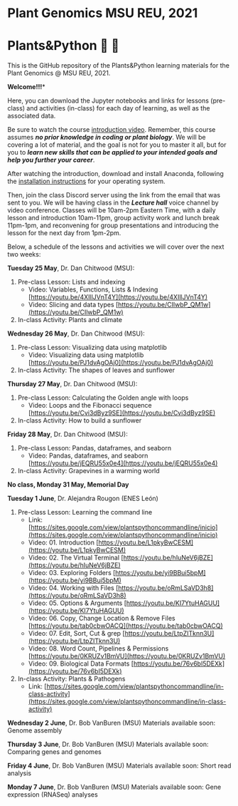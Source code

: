 # Plant Genomics MSU REU, 2021
# Plants&Python 🌻 🐍

This is the GitHub repository of the Plants&Python learning materials for the Plant Genomics @ MSU REU, 2021. 

**Welcome!!!***

Here, you can download the Jupyter notebooks and links for lessons (pre-class) and activities (in-class) for each day of learning, as well as the associated data.

Be sure to watch the course [introduction video](https://youtu.be/wXAf_XSNeZ4). Remember, this course assumes ***no prior knowledge in coding or plant biology***. We will be covering a lot of material, and the goal is not for you to master it all, but for you to ***learn new skills that can be applied to your intended goals and help you further your career***. 

After watching the introduction, download and install Anaconda, following the [installation instructions](https://docs.anaconda.com/anaconda/install/) for your operating system.

Then, join the class Discord server using the link from the email that was sent to you. We will be having class in the ***Lecture hall*** voice channel by video conference. Classes will be 10am-2pm Eastern Time, with a daily lesson and introduction 10am-11pm, group activity work and lunch break 11pm-1pm, and reconvening for group presentations and introducing the lesson for the next day from 1pm-2pm.

Below, a schedule of the lessons and activities we will cover over the next two weeks:

**Tuesday 25 May**, Dr. Dan Chitwood (MSU):
1. Pre-class Lesson: Lists and indexing
    * Video: Variables, Functions, Lists & Indexing [https://youtu.be/4XIllJVnT4Y](https://youtu.be/4XIllJVnT4Y)
    * Video: Slicing and data types [https://youtu.be/CIlwbP_QM1w](https://youtu.be/CIlwbP_QM1w)
3. In-class Activity: Plants and climate

**Wednesday 26 May**, Dr. Dan Chitwood (MSU):
1. Pre-class Lesson: Visualizing data using matplotlib
    * Video: Visualizing data using matplotlib [https://youtu.be/PJ1dvAgOAj0](https://youtu.be/PJ1dvAgOAj0)
3. In-class Activity: The shapes of leaves and sunflower

**Thursday 27 May**, Dr. Dan Chitwood (MSU):
1. Pre-class Lesson: Calculating the Golden angle with loops
    * Video: Loops and the Fibonacci sequence [https://youtu.be/Cvi3dByz9SE](https://youtu.be/Cvi3dByz9SE)
3. In-class Activity: How to build a sunflower

**Friday 28 May**, Dr. Dan Chitwood (MSU):
1. Pre-class Lesson: Pandas, dataframes, and seaborn
    * Video: Pandas, dataframes, and seaborn [https://youtu.be/jEQRU55x0e4](https://youtu.be/jEQRU55x0e4)
3. In-class Activity: Grapevines in a warming world

**No class, Monday 31 May, Memorial Day**

**Tuesday 1 June**, Dr. Alejandra Rougon (ENES León)
1. Pre-class Lesson: Learning the command line
    * Link: [https://sites.google.com/view/plantspythoncommandline/inicio](https://sites.google.com/view/plantspythoncommandline/inicio)
    * Video: 01. Introduction [https://youtu.be/L1pkyBwCESM](https://youtu.be/L1pkyBwCESM)
    * Video: 02. The Virtual Terminal [https://youtu.be/hIuNeV6jBZE](https://youtu.be/hIuNeV6jBZE)
    * Video: 03. Exploring Folders [https://youtu.be/yi9BBui5bpM](https://youtu.be/yi9BBui5bpM)
    * Video: 04. Working with Files [https://youtu.be/oRmLSaVD3h8](https://youtu.be/oRmLSaVD3h8)
    * Video: 05. Options & Arguments [https://youtu.be/KI7YtuHAGUU](https://youtu.be/KI7YtuHAGUU)
    * Video: 06. Copy, Change Location & Remove Files [https://youtu.be/tab0cbwOACQ](https://youtu.be/tab0cbwOACQ)
    * Video: 07. Edit, Sort, Cut & grep [https://youtu.be/LtpZITknn3U](https://youtu.be/LtpZITknn3U)
    * Video: 08. Word Count, Pipelines & Permissions [https://youtu.be/0KRUZv1BmVU](https://youtu.be/0KRUZv1BmVU)
    * Video: 09. Biological Data Formats [https://youtu.be/76v6bI5DEXk](https://youtu.be/76v6bI5DEXk)
2. In-class Activity: Plants & Pathogens
    * Link: [https://sites.google.com/view/plantspythoncommandline/in-class-activity](https://sites.google.com/view/plantspythoncommandline/in-class-activity)

**Wednesday 2 June**, Dr. Bob VanBuren (MSU)
Materials available soon: Genome assembly

**Thursday 3 June**, Dr. Bob VanBuren (MSU)
Materials available soon: Comparing genes and genomes

**Friday 4 June**, Dr. Bob VanBuren (MSU)
Materials available soon: Short read analysis

**Monday 7 June**, Dr. Bob VanBuren (MSU)
Materials available soon: Gene expression (RNASeq) analyses
